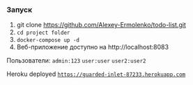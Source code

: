 ### Запуск

1. git clone https://github.com/Alexey-Ermolenko/todo-list.git
2. <code>cd project folder</code>
3. <code>docker-compose up -d</code>
7. Веб-приложение доступно на http://localhost:8083


Пользователи:
<code>admin:123</code>
<code>user:user</code>
<code>user2:user2</code>

Heroku deployed
<code>https://guarded-inlet-87233.herokuapp.com</code>
